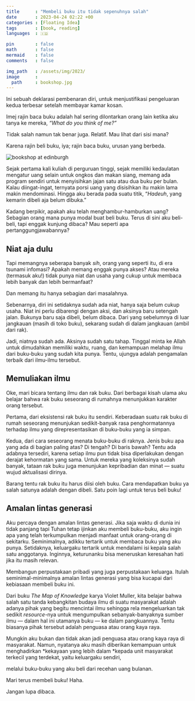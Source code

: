 ```yaml
---
title      : "Membeli buku itu tidak sepenuhnya salah"
date       : 2023-04-24 02:22 +00
categories : [Floating Idea]
tags       : [book, reading]
languages  : 🇮🇩

pin        : false
math       : false
mermaid    : false
comments   : false

img_path   : /assets/img/2023/
image      :
  path     : bookshop.jpg
---
```


Ini sebuah deklarasi pembenaran diri, untuk menjustifikasi pengeluaran kedua terbesar setelah membayar kamar kosan.

Imej rajin baca buku adalah hal sering dilontarkan orang lain ketika aku tanya ke mereka, *“What do you think of me?”*

Tidak salah namun tak benar juga. Relatif. Mau lihat dari sisi mana?

Karena rajin beli buku, iya; rajin baca buku, urusan yang berbeda.

![bookshop at edinburgh](bookshop.jpg)

Sejak pertama kali kuliah di perguruan tinggi, sejak memiliki kedaulatan mengatur uang selain untuk ongkos dan makan siang, memang ada program sendiri untuk menyisihkan jajan satu atau dua buku per bulan. Kalau diingat-ingat, ternyata porsi uang yang disisihkan itu makin lama makin mendominasi. Hingga aku berada pada suatu titik, “*Hadeuh*, yang kemarin dibeli aja belum dibuka.”

Kadang berpikir, apakah aku telah menghambur-hamburkan uang? Sebagian orang mana punya modal buat beli buku. Terus di sini aku beli-beli, tapi enggak kunjung dibaca? Mau seperti apa pertanggungjawabannya?

## Niat aja dulu

Tapi memangnya seberapa banyak *sih*, orang yang seperti itu, di era tsunami infomasi? Apakah memang enggak punya akses? Atau mereka (termasuk aku!) tidak punya niat dan usaha yang cukup untuk membaca lebih banyak dan lebih bermanfaat?

Dan memang itu hanya sebagian dari masalahnya.

Sebenarnya, diri ini setidaknya sudah ada niat, hanya saja belum cukup usaha. Niat ini perlu dibarengi dengan aksi, dan aksinya baru setengah jalan. Bukunya baru saja dibeli, belum dibaca. Dari yang sebelumnya di luar jangkauan (masih di toko buku), sekarang sudah di dalam jangkauan (ambil dari rak).

Jadi, niatnya sudah ada. Aksinya sudah satu tahap. Tinggal minta ke Allah untuk dimudahkan memiliki waktu, ruang, dan kemampuan melahap ilmu dari buku-buku yang sudah kita punya. Tentu, ujungya adalah pengamalan terbaik dari ilmu-ilmu tersebut.

## Memuliakan ilmu

Oke, mari bicara tentang ilmu dan rak buku. Dari berbagai kisah ulama aku belajar bahwa rak buku seseorang di rumahnya menunjukkan karakter orang tersebut.

Pertama, dari eksistensi rak buku itu sendiri. Keberadaan suatu rak buku di rumah seseorang menunjukan sedikit-banyak rasa penghormatannya terhadap ilmu yang direpresentasikan di buku-buku yang ia simpan.

Kedua, dari cara seseorang menata buku-buku di raknya. Jenis buku apa yang ada di bagian paling atas? Di tengah? Di baris bawah? Tentu ada adabnya tersediri, karena setiap ilmu pun tidak bisa diperlakukan dengan derajat kehormatan yang sama. Untuk mereka yang koleksinya sudah banyak, tataan rak buku juga menunjukan kepribadian dan minat — suatu wujud aktualisasi dirinya.

Barang tentu rak buku itu harus diisi oleh buku. Cara mendapatkan buku ya salah satunya adalah dengan dibeli. Satu poin lagi untuk terus beli buku!

## Amalan lintas generasi

Aku percaya dengan amalan lintas generasi. Jika saja waktu di dunia ini tidak panjang tapi Tuhan tetap ijinkan aku membeli buku-buku, aku ingin apa yang telah terkumpulkan menjadi manfaat untuk orang-orang di sekitarku. Seminimalnya, adikku tertarik untuk membaca buku yang aku punya. Setidaknya, keluargaku tertarik untuk mendalami isi kepala salah satu anggotanya. Inginnya, keturunanku bisa meneruskan keresahan hati jika itu masih relevan.

Membangun perpustakaan pribadi yang juga perpustakaan keluarga. Itulah seminimal-minimalnya amalan lintas generasi yang bisa kucapai dari kebiasaan membeli buku ini.

Dari buku *The Map of Knowledge* karya Violet Muller, kita belajar bahwa salah satu tanda kebangkitan budaya ilmu di suatu masyarakat adalah adanya pihak yang begitu mencintai ilmu sehingga rela mengeluarkan tak sedikit *resource*-nya untuk mengumpulkan sebanyak-banyaknya sumber ilmu — dalam hal ini utamanya buku — ke dalam pangkuannya. Tentu biasanya pihak tersebut adalah penguasa atau orang kaya raya.

Mungkin aku bukan dan tidak akan jadi penguasa atau orang kaya raya di masyarakat. Namun, nyatanya aku masih diberikan kemampuan untuk menghadirkan *kekayaan yang lebih dalam *kepada unit masyarakat terkecil yang terdekat, yaitu keluargaku sendiri,

melalui buku-buku yang aku beli dari recehan uang bulanan.

Mari terus membeli buku! Haha.

Jangan lupa dibaca.